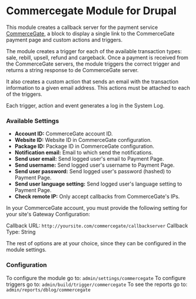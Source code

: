 Commercegate Module for Drupal
=============

This module creates a callback server for the payment service [CommerceGate](http://commercegate.com), a block to display a single link to the CommerceGate payment page and custom actions and triggers.

The module creates a trigger for each of the available transaction types: sale, rebill, upsell, refund and cargeback. Once a payment is received from the CommerceGate servers, the module triggers the correct trigger and returns a string response to de CommerceGate server.

It also creates a custom action that sends an email with the transaction information to a given email address. This actions must be attached to each of the triggers.

Each trigger, action and event generates a log in the System Log.

### Available Settings

* **Account ID:** CommerceGate account ID.
* **Website ID:** Website ID in CommerceGate configuration.
* **Package ID:** Package ID in CommerceGate configuration.
* **Notification email:** Email to which send the notifications.
* **Send user email:** Send logged user's email to Payment Page.
* **Send username:** Send logged user's username to Payment Page.
* **Send user password:** Send logged user's password (hashed) to Payment Page.
* **Send user language setting:** Send logged user's language setting to Payment Page.
* **Check remote IP:** Only accept callbacks from CommerceGate's IPs.

In your CommerceGate account, you must provide the following setting for your site's Gateway Configuration:

Callback URL: `http://yoursite.com/commercegate/callbackserver`
Callback Type: String

The rest of options are at your choice, since they can be configured in the module settings.

### Configuration

To configure the module go to: `admin/settings/commercegate` 
To configure triggers go to: `admin/build/trigger/commercegate` 
To see the reports go to: `admin/reports/dblog/commercegate` 